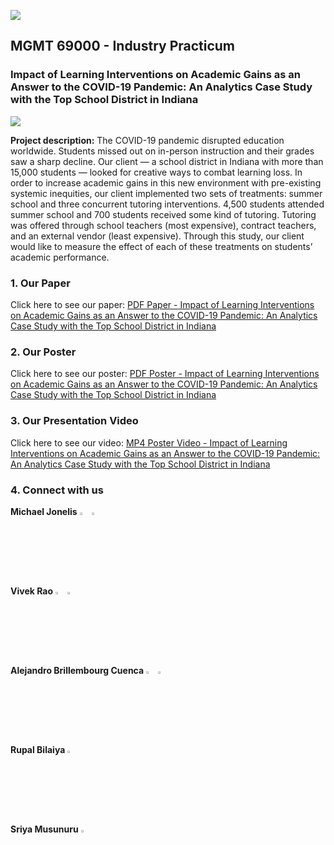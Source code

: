 ![](https://ajbrillembourg.github.io/images/Purdue/PurdueLogo_black.png)

## MGMT 69000 - Industry Practicum
### Impact of Learning Interventions on Academic Gains as an Answer to the COVID-19 Pandemic: An Analytics Case Study with the Top School District in Indiana

![](https://ajbrillembourg.github.io/images/Purdue/IP/thumbnail1024_1.png)

**Project description:** The COVID-19 pandemic disrupted education worldwide. Students missed out on in-person instruction and their grades saw a sharp decline. Our client — a school district in Indiana with more than 15,000 students — looked for creative ways to combat learning loss. In order to increase academic gains in this new environment with pre-existing systemic inequities, our client implemented two sets of treatments: summer school and three concurrent tutoring interventions. 4,500 students attended summer school and 700 students received some kind of tutoring. Tutoring was offered through school teachers (most expensive), contract teachers, and an external vendor (least expensive). Through this study, our client would like to measure the effect of each of these treatments on students’ academic performance.

### 1. Our Paper

Click here to see our paper: [PDF Paper - Impact of Learning Interventions on Academic Gains as an Answer to the COVID-19 Pandemic: An Analytics Case Study with the Top School District in Indiana](https://mwdsi2022.exordo.com/files/papers/35/paper_custom_fields/1/2022MWDSI_Final_Submission.pdf)

### 2. Our Poster

Click here to see our poster: [PDF Poster - Impact of Learning Interventions on Academic Gains as an Answer to the COVID-19 Pandemic: An Analytics Case Study with the Top School District in Indiana](https://ajbrillembourg.github.io/images/Purdue/IP/INFORMS_2022_K-12_Treatment_Effects_V3.pdf)

### 3. Our Presentation Video

Click here to see our video: [MP4 Poster Video - Impact of Learning Interventions on Academic Gains as an Answer to the COVID-19 Pandemic: An Analytics Case Study with the Top School District in Indiana](https://youtu.be/kbfUN0mr7ZA)

### 4. Connect with us

**Michael Jonelis** 
[<img width="3%" src="https://media-exp1.licdn.com/dms/image/C560BAQHaVYd13rRz3A/company-logo_200_200/0/1638831589865?e=1654732800&v=beta&t=OaoUGRLZBgKYUuwEj70riKoTy_3hG0kEkBUzWaSewlY" />](https://www.linkedin.com/in/michaeljonelis/)
[<img width="3%" src="https://media-exp1.licdn.com/dms/image/C4D0BAQFY3BGhoMwEEA/company-logo_200_200/0/1626195279622?e=1654732800&v=beta&t=JkHpnmGejdmLzM7OwlYVRnvbQ0LHWL6gxewln3Tg1j8" />](https://github.com/mjonelis/)
<br>
**Vivek Rao**
[<img width="3%" src="https://media-exp1.licdn.com/dms/image/C560BAQHaVYd13rRz3A/company-logo_200_200/0/1638831589865?e=1654732800&v=beta&t=OaoUGRLZBgKYUuwEj70riKoTy_3hG0kEkBUzWaSewlY" />](https://www.linkedin.com/in/vivek-rao-analytics/)
[<img width="3%" src="https://media-exp1.licdn.com/dms/image/C4D0BAQFY3BGhoMwEEA/company-logo_200_200/0/1626195279622?e=1654732800&v=beta&t=JkHpnmGejdmLzM7OwlYVRnvbQ0LHWL6gxewln3Tg1j8" />](https://vivrao9.github.io/)
<br>
**Alejandro Brillembourg Cuenca**
[<img width="3%" src="https://media-exp1.licdn.com/dms/image/C560BAQHaVYd13rRz3A/company-logo_200_200/0/1638831589865?e=1654732800&v=beta&t=OaoUGRLZBgKYUuwEj70riKoTy_3hG0kEkBUzWaSewlY" />](https://www.linkedin.com/in/ajbrillembourg/)
[<img width="3%" src="https://media-exp1.licdn.com/dms/image/C4D0BAQFY3BGhoMwEEA/company-logo_200_200/0/1626195279622?e=1654732800&v=beta&t=JkHpnmGejdmLzM7OwlYVRnvbQ0LHWL6gxewln3Tg1j8" />](https://ajbrillembourg.github.io/)
<br>
**Rupal Bilaiya**
[<img width="3%" src="https://media-exp1.licdn.com/dms/image/C560BAQHaVYd13rRz3A/company-logo_200_200/0/1638831589865?e=1654732800&v=beta&t=OaoUGRLZBgKYUuwEj70riKoTy_3hG0kEkBUzWaSewlY" />](https://www.linkedin.com/in/rupal-bilaiya-05741211a/)
<br>
**Sriya Musunuru**
[<img width="3%" src="https://media-exp1.licdn.com/dms/image/C560BAQHaVYd13rRz3A/company-logo_200_200/0/1638831589865?e=1654732800&v=beta&t=OaoUGRLZBgKYUuwEj70riKoTy_3hG0kEkBUzWaSewlY" />](https://in.linkedin.com/in/sriya-musunuru-271391170/)
